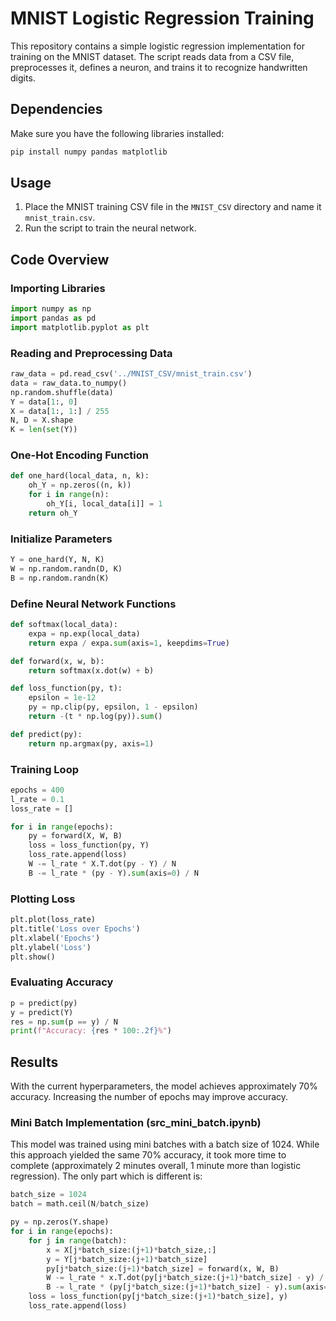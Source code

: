 # MNIST Logistic Regression Training

This repository contains a simple logistic regression implementation for training on the MNIST dataset. The script reads data from a CSV file, preprocesses it, defines a neuron, and trains it to recognize handwritten digits.

## Dependencies

Make sure you have the following libraries installed:

```bash
pip install numpy pandas matplotlib
```

## Usage

1. Place the MNIST training CSV file in the `MNIST_CSV` directory and name it `mnist_train.csv`.
2. Run the script to train the neural network.

## Code Overview

### Importing Libraries

```python
import numpy as np
import pandas as pd
import matplotlib.pyplot as plt
```

### Reading and Preprocessing Data

```python
raw_data = pd.read_csv('../MNIST_CSV/mnist_train.csv')
data = raw_data.to_numpy()
np.random.shuffle(data)
Y = data[1:, 0]
X = data[1:, 1:] / 255
N, D = X.shape
K = len(set(Y))
```

### One-Hot Encoding Function

```python
def one_hard(local_data, n, k):
    oh_Y = np.zeros((n, k))
    for i in range(n):
        oh_Y[i, local_data[i]] = 1
    return oh_Y
```

### Initialize Parameters

```python
Y = one_hard(Y, N, K)
W = np.random.randn(D, K)
B = np.random.randn(K)
```

### Define Neural Network Functions

```python
def softmax(local_data):
    expa = np.exp(local_data)
    return expa / expa.sum(axis=1, keepdims=True)

def forward(x, w, b):
    return softmax(x.dot(w) + b)

def loss_function(py, t):
    epsilon = 1e-12
    py = np.clip(py, epsilon, 1 - epsilon)
    return -(t * np.log(py)).sum()

def predict(py):
    return np.argmax(py, axis=1)
```

### Training Loop

```python
epochs = 400
l_rate = 0.1
loss_rate = []

for i in range(epochs):
    py = forward(X, W, B)
    loss = loss_function(py, Y)
    loss_rate.append(loss)
    W -= l_rate * X.T.dot(py - Y) / N
    B -= l_rate * (py - Y).sum(axis=0) / N
```

### Plotting Loss

```python
plt.plot(loss_rate)
plt.title('Loss over Epochs')
plt.xlabel('Epochs')
plt.ylabel('Loss')
plt.show()
```

### Evaluating Accuracy

```python
p = predict(py)
y = predict(Y)
res = np.sum(p == y) / N
print(f"Accuracy: {res * 100:.2f}%")
```

## Results

With the current hyperparameters, the model achieves approximately 70% accuracy. Increasing the number of epochs may improve accuracy.

### Mini Batch Implementation (src_mini_batch.ipynb)

This model was trained using mini batches with a batch size of 1024. While this approach yielded the same 70% accuracy, it took more time to complete (approximately 2 minutes overall, 1 minute more than logistic regression).
The only part which is different is:

```python
batch_size = 1024
batch = math.ceil(N/batch_size)

py = np.zeros(Y.shape)
for i in range(epochs):
    for j in range(batch):
        x = X[j*batch_size:(j+1)*batch_size,:]
        y = Y[j*batch_size:(j+1)*batch_size]
        py[j*batch_size:(j+1)*batch_size] = forward(x, W, B)
        W -= l_rate * x.T.dot(py[j*batch_size:(j+1)*batch_size] - y) / N
        B -= l_rate * (py[j*batch_size:(j+1)*batch_size] - y).sum(axis=0) / N
    loss = loss_function(py[j*batch_size:(j+1)*batch_size], y)
    loss_rate.append(loss)
```

